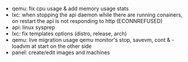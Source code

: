 * qemu: fix cpu usage & add memory usage stats
* lxc: when stopping the api daemon while there are running conainers, on restart the api is not responding to http (ECONNREFUSED)
* api: linux sysprep
* lxc: fix templates options (distro, release, arch)
* qemu: live migration usage qemu monitor's stop, savevm, cont & -loadvm at start on the other side
* panel: create/edit images and machines
